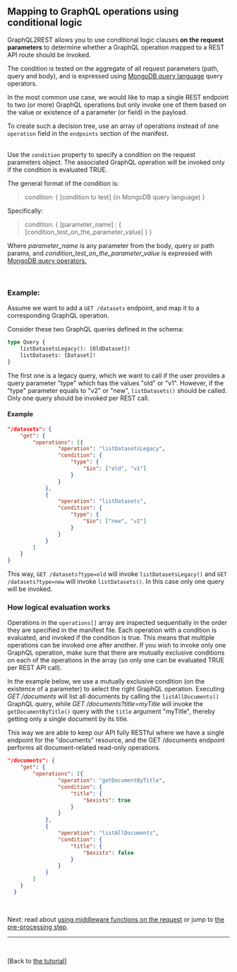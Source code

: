## Mapping to GraphQL operations using conditional logic

GraphQL2REST allows you to use conditional logic clauses **on the request parameters** to determine whether a GraphQL operation mapped to a REST API route should be invoked. 

The condition is tested on the aggregate of all request parameters (path, query and body), and is expressed using [MongoDB query language](https://docs.mongodb.com/manual/reference/operator/query/) query operators. 

In the most common use case, we would like to map a single REST endpoint to two (or more) GraphQL operations but only invoke one of them based on the value or existence of a parameter (or field) in the payload. 

To create such a decision tree, use an array of operations instead of one `operation` field in the `endpoints` section of the manifest.  
<br>


Use the `condition` property to specify a condition on the request parameters object. The associated GraphQL operation will be invoked only if the condition is evaluated TRUE. 

The general format of the condition is:
>condition: { 
        [condition to test]    (in MongoDB query language)
} 

Specifically: 
>condition: {
    [parameter_name] : { 
         [condition_test_on_the_parameter_value]
}
}

Where *parameter_name* is any parameter from the body, query or path params, and *condition_test_on_the_parameter_value* is expressed with  [MongoDB query operators.](https://docs.mongodb.com/manual/reference/operator/query/)

<br>

### Example: 

Assume we want to add a `GET /datasets` endpoint, and map it to a corresponding GraphQL operation. 

Consider these two GraphQL queries defined in the schema:
```graphql
type Query {
	listDatasetsLegacy(): [OldDataset]!
	listDatasets: [Dataset]!
}
```
The first one is a legacy query, which we want to call if the user provides a query parameter "type" which has the values "old" or "v1". However, if the "type" parameter equals to "v2" or "new", `listDatasets()` should be called. Only one query should be invoked per REST call.


#### Example 
```json
"/datasets": {
	"get": {
		"operations": [{
				"operation": "listDatasetsLegacy",
				"condition": {
					"type": {
						"$in": ["old", "v1"]
					}
				}
			},
			{
				"operation": "listDatasets",
				"condition": {
					"type": {
						"$in": ["new", "v2"]
					}
				}
			}
		]
	}
}
```
This way, `GET /datasets?type=old` will invoke `listDatasetsLegacy()` and `GET /datasets?type=new` will invoke `listDatasets()`. In this case only one query will be invoked.

### How logical evaluation works 
Operations in the `operations[]` array are inspected sequentially in the order they are specified in the manifest file. Each operation with a condition is evaluated, and invoked if the condition is true. This means that multiple operations can be invoked one after another. If you wish to invoke only one GraphQL operation, make sure that there are mutually exclusive conditions on each of the operations in the array (so only one can be evaluated TRUE per REST API call). 

In the example below, we use a mutually exclusive condition (on the existence of a parameter) to select the right GraphQL operation. Executing *GET /documents* will list all documents by calling the `listAllDocuments()` GraphQL query, while  *GET /documents?title=myTitle* will invoke the `getDocumentByTitle()` query with the `title` argument "myTitle", thereby getting only a single document by its title. 

This way we are able to keep our API fully RESTful where we have a single endpoint for the "documents" resource, and the GET /documents endpoint performs all document-related read-only operations. 

```json
"/documents": {
  	"get": {
  		"operations": [{         
  				"operation": "getDocumentByTitle", 
  				"condition": {  
  					"title": {
  						"$exists": true
  					}
  				}
  			},
  			{
  				"operation": "listAllDocuments",
  				"condition": {
  					"title": {
  						"$exists": false
  					}
  				}
  			}
  		]
  	}
  }
```

<br>

Next: read about [using middleware functions on the request](Middleware%20functions.md) or jump to [the pre-processing step](Pre-processing%20step.md).


---


<br>

[Back to [the tutorial](https://github.com/sisense/graphql2rest#tutorial)]
 